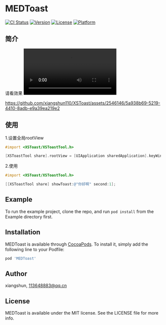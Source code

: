# MEDToast

[![CI Status](https://img.shields.io/travis/shun/XSToast.svg?style=flat)](https://travis-ci.org/shun/XSToast)
[![Version](https://img.shields.io/cocoapods/v/XSToast.svg?style=flat)](https://cocoapods.org/pods/XSToast)
[![License](https://img.shields.io/cocoapods/l/XSToast.svg?style=flat)](https://cocoapods.org/pods/XSToast)
[![Platform](https://img.shields.io/cocoapods/p/XSToast.svg?style=flat)](https://cocoapods.org/pods/XSToast)

## 简介

请看效果
<video src="other/video.mp4"></video>


https://github.com/xiangshun110/XSToast/assets/2546146/5a938b69-5219-4410-8adb-e9a39ea219e2


## 使用
1.设置全局rootView

```objective-c
#import <XSToast/XSToastTool.h>

[XSToastTool share].rootView = [UIApplication sharedApplication].keyWindow;//可以是其他的view
```

2.使用

```objective-c
#import <XSToast/XSToastTool.h>

[[XSToastTool share] showToast:@"你好啊" second:1];
```


## 

## Example

To run the example project, clone the repo, and run `pod install` from the Example directory first.


## Installation

MEDToast is available through [CocoaPods](https://cocoapods.org). To install
it, simply add the following line to your Podfile:

```ruby
pod 'MEDToast'
```

## Author

xiangshun, 113648883@qq.cn

## License

MEDToast is available under the MIT license. See the LICENSE file for more info.
